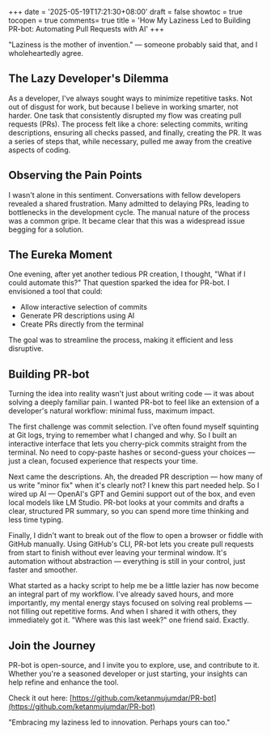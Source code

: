 +++
date = '2025-05-19T17:21:30+08:00'
draft = false
showtoc = true
tocopen = true
comments= true
title = 'How My Laziness Led to Building PR-bot: Automating Pull Requests with AI'
+++

"Laziness is the mother of invention." — someone probably said that, and I wholeheartedly agree.

## The Lazy Developer's Dilemma

As a developer, I've always sought ways to minimize repetitive tasks. Not out of disgust for work, but because I believe in working smarter, not harder. One task that consistently disrupted my flow was creating pull requests (PRs). The process felt like a chore: selecting commits, writing descriptions, ensuring all checks passed, and finally, creating the PR. It was a series of steps that, while necessary, pulled me away from the creative aspects of coding.

## Observing the Pain Points

I wasn't alone in this sentiment. Conversations with fellow developers revealed a shared frustration. Many admitted to delaying PRs, leading to bottlenecks in the development cycle. The manual nature of the process was a common gripe. It became clear that this was a widespread issue begging for a solution.

## The Eureka Moment

One evening, after yet another tedious PR creation, I thought, "What if I could automate this?" That question sparked the idea for PR-bot. I envisioned a tool that could:

- Allow interactive selection of commits
- Generate PR descriptions using AI
- Create PRs directly from the terminal

The goal was to streamline the process, making it efficient and less disruptive.

## Building PR-bot

Turning the idea into reality wasn't just about writing code — it was about solving a deeply familiar pain. I wanted PR-bot to feel like an extension of a developer's natural workflow: minimal fuss, maximum impact.

The first challenge was commit selection. I've often found myself squinting at Git logs, trying to remember what I changed and why. So I built an interactive interface that lets you cherry-pick commits straight from the terminal. No need to copy-paste hashes or second-guess your choices — just a clean, focused experience that respects your time.

Next came the descriptions. Ah, the dreaded PR description — how many of us write "minor fix" when it's clearly not? I knew this part needed help. So I wired up AI — OpenAI's GPT and Gemini support out of the box, and even local models like LM Studio. PR-bot looks at your commits and drafts a clear, structured PR summary, so you can spend more time thinking and less time typing.

Finally, I didn't want to break out of the flow to open a browser or fiddle with GitHub manually. Using GitHub's CLI, PR-bot lets you create pull requests from start to finish without ever leaving your terminal window. It's automation without abstraction — everything is still in your control, just faster and smoother.

What started as a hacky script to help me be a little lazier has now become an integral part of my workflow. I've already saved hours, and more importantly, my mental energy stays focused on solving real problems — not filling out repetitive forms. And when I shared it with others, they immediately got it. "Where was this last week?" one friend said. Exactly.

## Join the Journey

PR-bot is open-source, and I invite you to explore, use, and contribute to it. Whether you're a seasoned developer or just starting, your insights can help refine and enhance the tool.

Check it out here: [https://github.com/ketanmujumdar/PR-bot](https://github.com/ketanmujumdar/PR-bot)

"Embracing my laziness led to innovation. Perhaps yours can too."
